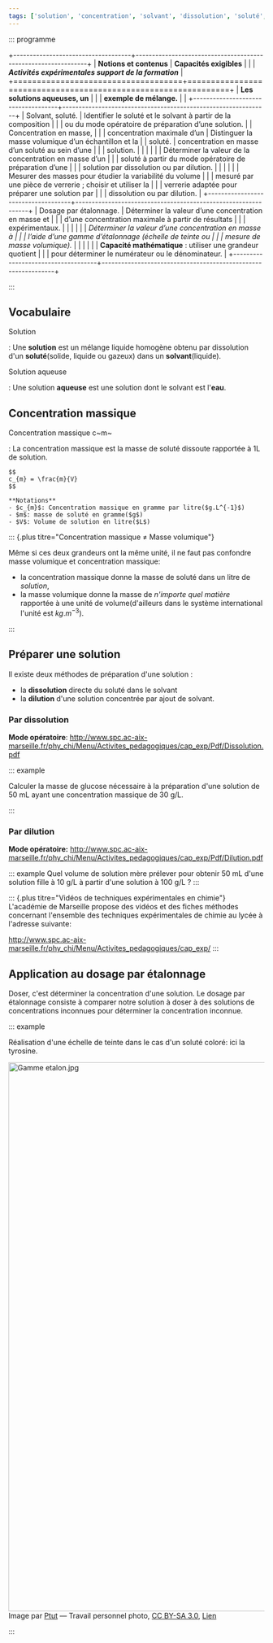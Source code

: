 ```yaml
---
tags: ['solution', 'concentration', 'solvant', 'dissolution', 'soluté', 'dilution']
---
```


::: programme

+------------------------------------+---------------------------------------------------------------+
|      **Notions et contenus**       |                    **Capacités exigibles**                    |
|                                    |    **_Activités expérimentales support de la formation_**     |
+====================================+===============================================================+
| **Les solutions aqueuses, un**     |                                                               |
| **exemple de mélange.**            |                                                               |
+------------------------------------+---------------------------------------------------------------+
| Solvant, soluté.                   | Identifier le soluté et le solvant à partir de la composition |
|                                    | ou du mode opératoire de préparation d’une solution.          |
| Concentration en masse,            |                                                               |
| concentration maximale d’un        | Distinguer la masse volumique d’un échantillon et la          |
| soluté.                            | concentration en masse d’un soluté au sein d’une              |
|                                    | solution.                                                     |
|                                    |                                                               |
|                                    | Déterminer la valeur de la concentration en masse d’un        |
|                                    | soluté à partir du mode opératoire de préparation d’une       |
|                                    | solution par dissolution ou par dilution.                     |
|                                    |                                                               |
|                                    | Mesurer des masses pour étudier la variabilité du volume      |
|                                    | mesuré par une pièce de verrerie ; choisir et utiliser la     |
|                                    | verrerie adaptée pour préparer une solution par               |
|                                    | dissolution ou par dilution.                                  |
+------------------------------------+---------------------------------------------------------------+
| Dosage par étalonnage.             | Déterminer la valeur d’une concentration en masse et          |
|                                    | d’une concentration maximale à partir de résultats            |
|                                    | expérimentaux.                                                |
|                                    |                                                               |
|                                    | _Déterminer la valeur d’une concentration en masse à          |
|                                    | l’aide d’une gamme d’étalonnage (échelle de teinte ou         |
|                                    | mesure de masse volumique)._                                  |
|                                    |                                                               |
|                                    | **Capacité mathématique** : utiliser une grandeur quotient    |
|                                    | pour déterminer le numérateur ou le dénominateur.             |
+------------------------------------+---------------------------------------------------------------+

:::

## Vocabulaire

Solution

:   Une **solution** est un mélange liquide homogène obtenu par dissolution d'un **soluté**(solide,
    liquide ou gazeux) dans un **solvant**(liquide).

Solution aqueuse

:   Une solution **aqueuse** est une solution dont le solvant est l'**eau**.

## Concentration massique

Concentration massique c~m~

:   La concentration massique est la masse de soluté dissoute rapportée à 1L de solution.

    $$
    c_{m} = \frac{m}{V}
    $$
    
    **Notations**
    - $c_{m}$​: Concentration massique en gramme par litre($g.L^{-1}$)
    - $m$: masse de soluté en gramme($g$)
    - $V$: Volume de solution en litre($L$)

::: {.plus titre="Concentration massique ≠ Masse volumique"}

Même si ces deux grandeurs ont la même unité, il ne faut pas confondre masse volumique et
concentration massique:

- la concentration massique donne la masse de soluté dans un litre de _solution_,
- la masse volumique donne la masse de _n'importe quel matière_ rapportée à une unité de
  volume(d'ailleurs dans le système international l'unité est $kg.m^{-3}$).

:::

## Préparer une solution

Il existe deux méthodes de préparation d'une solution :

- la **dissolution** directe du soluté dans le solvant
- la **dilution** d'une solution concentrée par ajout de solvant.


### Par dissolution

**Mode opératoire**: <http://www.spc.ac-aix-marseille.fr/phy_chi/Menu/Activites_pedagogiques/cap_exp/Pdf/Dissolution.pdf>


::: example

Calculer la masse de glucose nécessaire à la préparation d'une solution de 50 mL ayant une
concentration massique de 30 g/L.

:::

### Par dilution

**Mode opératoire:**
<http://www.spc.ac-aix-marseille.fr/phy_chi/Menu/Activites_pedagogiques/cap_exp/Pdf/Dilution.pdf>


::: example
Quel volume de solution mère prélever pour obtenir 50 mL d'une solution fille à 10 g/L à partir d'une solution à 100 g/L ?
:::

::: {.plus titre="Vidéos de techniques expérimentales en chimie"}
L'académie de Marseille propose des vidéos et des fiches méthodes concernant l'ensemble des techniques expérimentales de chimie au lycée à l'adresse suivante:

<http://www.spc.ac-aix-marseille.fr/phy_chi/Menu/Activites_pedagogiques/cap_exp/>
:::

## Application au dosage par étalonnage

Doser, c'est déterminer la concentration d'une solution. Le dosage par étalonnage consiste à
comparer notre solution à doser à des solutions de concentrations inconnues pour déterminer la
concentration inconnue.

::: example

Réalisation d'une échelle de teinte dans le cas d'un soluté coloré: ici la tyrosine.

<p><a href="https://commons.wikimedia.org/wiki/File:Gamme_etalon.jpg#/media/Fichier:Gamme_etalon.jpg"><img src="https://upload.wikimedia.org/wikipedia/commons/4/43/Gamme_etalon.jpg" alt="Gamme etalon.jpg" width="1440" height="1080"></a><br>Image par <a href="//commons.wikimedia.org/w/index.php?title=User:Ptut&amp;action=edit&amp;redlink=1" class="new" title="User:Ptut (page does not exist)">Ptut</a> — <span class="int-own-work" lang="fr">Travail personnel</span> photo, <a href="https://creativecommons.org/licenses/by-sa/3.0" title="Creative Commons Attribution-Share Alike 3.0">CC BY-SA 3.0</a>, <a href="https://commons.wikimedia.org/w/index.php?curid=15291503">Lien</a></p>

:::

